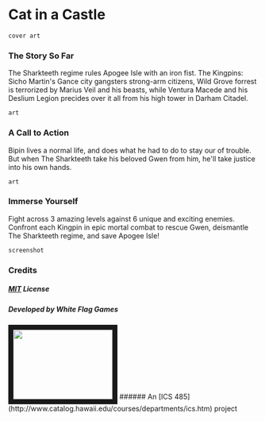 # Cat in a Castle
```
cover art
```
### The Story So Far
The Sharkteeth regime rules Apogee Isle with an iron fist. The Kingpins: Sicho Martin's Gance city gangsters strong-arm citizens, Wild Grove forrest is terrorized by Marius Veil and his beasts, while Ventura Macede and his Deslium Legion precides over it all from his high tower in Darham Citadel.
```
art
```
### A Call to Action
Bipin lives a normal life, and does what he had to do to stay our of trouble. But when The Sharkteeth take his beloved Gwen from him, he'll take justice into his own hands. 
```
art
```
### Immerse Yourself
Fight across 3 amazing levels against 6 unique and exciting enemies. Confront each Kingpin in epic mortal combat to rescue Gwen, deismantle The Sharkteeth regime, and save Apogee Isle!
```
screenshot
```
### Credits
##### [MIT](https://opensource.org/licenses/MIT) License
##### Developed by White Flag Games
<img src="https://juicyecumenism.com/wp-content/uploads/White-Flag.jpg" width="200" height="140" border="10" />
###### An [ICS 485](http://www.catalog.hawaii.edu/courses/departments/ics.htm) project
